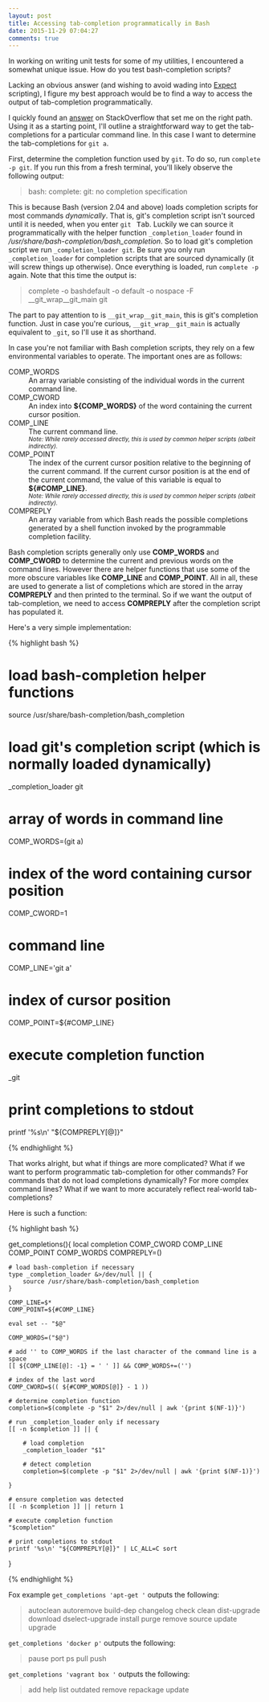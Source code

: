 ```yaml
---
layout: post
title: Accessing tab-completion programmatically in Bash
date: 2015-11-29 07:04:27
comments: true
---
```


In working on writing unit tests for some of my utilities, I encountered a somewhat unique issue. How do you test bash-completion scripts?

Lacking an obvious answer (and wishing to avoid wading into [Expect](http://www.nist.gov/el/msid/expect.cfm) scripting), I figure my best approach would be to find a way to access the output of tab-completion programmatically.

I quickly found an [answer](https://stackoverflow.com/a/3640096/4117209) on StackOverflow that set me on the right path. Using it as a starting point, I'll outline a straightforward way to get the tab-completions for a particular command line. In this case I want to determine the tab-completions for `git a`.

First, determine the completion function used by `git`. To do so, run `complete -p git`. If you run this from a fresh terminal, you'll likely observe the following output:

> bash: complete: git: no completion specification

This is because Bash (version 2.04 and above) loads completion scripts for most commands *dynamically*. That is, git's completion script isn't sourced until it is needed, when you enter `git ` <kbd>Tab</kbd>. Luckily we can source it programmatically with the helper function `_completion_loader` found in */usr/share/bash-completion/bash_completion*. So to load git's completion script we run `_completion_loader git`. Be sure you only run `_completion_loader` for completion scripts that are sourced dynamically (it will screw things up otherwise). Once everything is loaded, run `complete -p` again. Note that this time the output is:

> complete -o bashdefault -o default -o nospace -F __git_wrap__git_main git

The part to pay attention to is `__git_wrap__git_main`, this is git's completion function. Just in case you're curious, `__git_wrap__git_main` is actually equivalent to `_git`, so I'll use it as shorthand.

In case you're not familiar with Bash completion scripts, they rely on a few environmental variables to operate. The important ones are as follows:

<dl>
  <dt>COMP_WORDS</dt>
  <dd>
    An array variable consisting of the individual words in the current command line.
  </dd>

  <dt>COMP_CWORD</dt>
  <dd>
    An index into <strong>${COMP_WORDS}</strong> of the word containing the current cursor position.
  </dd>

  <dt>COMP_LINE</dt>
  <dd>
    The current command line.
    <br>
    <small><em>Note: While rarely accessed directly, this is used by common helper scripts (albeit indirectly).</em></small>
  </dd>

  <dt>COMP_POINT</dt>
  <dd>
    The index of the current cursor position relative to the  beginning of the current command. If the current cursor position is at the end of the current command, the value of this variable is equal to <strong>${#COMP_LINE}</strong>.
    <br>
    <small><em>Note: While rarely accessed directly, this is used by common helper scripts (albeit indirectly).</em></small>
  </dd>

  <dt>COMPREPLY</dt>
  <dd>
    An array variable from which Bash reads the possible completions generated by a shell function invoked by the programmable completion facility.
  </dd>
</dl>

Bash completion scripts generally only use **COMP_WORDS** and **COMP_CWORD** to determine the current and previous words on the command lines. However there are helper functions that use some of the more obscure variables like **COMP_LINE** and **COMP_POINT**. All in all, these are used to generate a list of completions which are stored in the array **COMPREPLY** and then printed to the terminal. So if we want the output of tab-completion, we need to access **COMPREPLY** after the completion script has populated it.

Here's a very simple implementation:

{% highlight bash %}

# load bash-completion helper functions
source /usr/share/bash-completion/bash_completion

# load git's completion script (which is normally loaded dynamically)
_completion_loader git

# array of words in command line
COMP_WORDS=(git a)

# index of the word containing cursor position
COMP_CWORD=1

# command line
COMP_LINE='git a'

# index of cursor position
COMP_POINT=${#COMP_LINE}

# execute completion function
_git

# print completions to stdout
printf '%s\n' "${COMPREPLY[@]}"

{% endhighlight %}

That works alright, but what if things are more complicated? What if we want to perform programmatic tab-completion for other commands? For commands that do not load completions dynamically? For more complex command lines? What if we want to more accurately reflect real-world tab-completions?

Here is such a function:

{% highlight bash %}

get_completions(){
    local completion COMP_CWORD COMP_LINE COMP_POINT COMP_WORDS COMPREPLY=()

    # load bash-completion if necessary
    type _completion_loader &>/dev/null || {
        source /usr/share/bash-completion/bash_completion
    }

    COMP_LINE=$*
    COMP_POINT=${#COMP_LINE}

    eval set -- "$@"

    COMP_WORDS=("$@")

    # add '' to COMP_WORDS if the last character of the command line is a space
    [[ ${COMP_LINE[@]: -1} = ' ' ]] && COMP_WORDS+=('')

    # index of the last word
    COMP_CWORD=$(( ${#COMP_WORDS[@]} - 1 ))

    # determine completion function
    completion=$(complete -p "$1" 2>/dev/null | awk '{print $(NF-1)}')

    # run _completion_loader only if necessary
    [[ -n $completion ]] || {

        # load completion
        _completion_loader "$1"

        # detect completion
        completion=$(complete -p "$1" 2>/dev/null | awk '{print $(NF-1)}')

    }

    # ensure completion was detected
    [[ -n $completion ]] || return 1

    # execute completion function
    "$completion"

    # print completions to stdout
    printf '%s\n' "${COMPREPLY[@]}" | LC_ALL=C sort
}

{% endhighlight %}

Fox example `get_completions 'apt-get '` outputs the following:

> autoclean
> autoremove
> build-dep
> changelog
> check
> clean
> dist-upgrade
> download
> dselect-upgrade
> install
> purge
> remove
> source
> update
> upgrade

`get_completions 'docker p'` outputs the following:

> pause
> port
> ps
> pull
> push

`get_completions 'vagrant box '` outputs the following:

> add
> help
> list
> outdated
> remove
> repackage
> update
